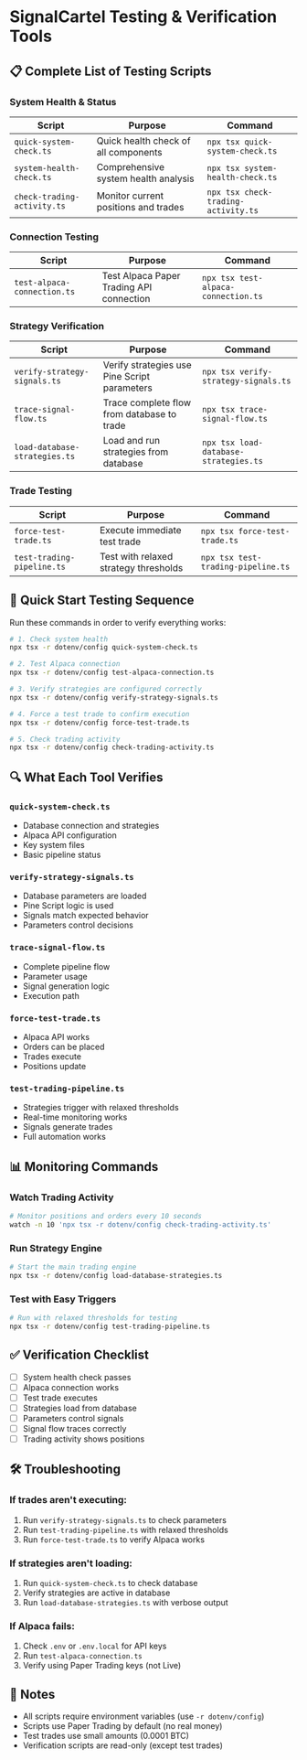# SignalCartel Testing & Verification Tools

## 📋 Complete List of Testing Scripts

### System Health & Status

| Script | Purpose | Command |
|--------|---------|---------|
| `quick-system-check.ts` | Quick health check of all components | `npx tsx quick-system-check.ts` |
| `system-health-check.ts` | Comprehensive system health analysis | `npx tsx system-health-check.ts` |
| `check-trading-activity.ts` | Monitor current positions and trades | `npx tsx check-trading-activity.ts` |

### Connection Testing

| Script | Purpose | Command |
|--------|---------|---------|
| `test-alpaca-connection.ts` | Test Alpaca Paper Trading API connection | `npx tsx test-alpaca-connection.ts` |

### Strategy Verification

| Script | Purpose | Command |
|--------|---------|---------|
| `verify-strategy-signals.ts` | Verify strategies use Pine Script parameters | `npx tsx verify-strategy-signals.ts` |
| `trace-signal-flow.ts` | Trace complete flow from database to trade | `npx tsx trace-signal-flow.ts` |
| `load-database-strategies.ts` | Load and run strategies from database | `npx tsx load-database-strategies.ts` |

### Trade Testing

| Script | Purpose | Command |
|--------|---------|---------|
| `force-test-trade.ts` | Execute immediate test trade | `npx tsx force-test-trade.ts` |
| `test-trading-pipeline.ts` | Test with relaxed strategy thresholds | `npx tsx test-trading-pipeline.ts` |

## 🚀 Quick Start Testing Sequence

Run these commands in order to verify everything works:

```bash
# 1. Check system health
npx tsx -r dotenv/config quick-system-check.ts

# 2. Test Alpaca connection
npx tsx -r dotenv/config test-alpaca-connection.ts

# 3. Verify strategies are configured correctly
npx tsx -r dotenv/config verify-strategy-signals.ts

# 4. Force a test trade to confirm execution
npx tsx -r dotenv/config force-test-trade.ts

# 5. Check trading activity
npx tsx -r dotenv/config check-trading-activity.ts
```

## 🔍 What Each Tool Verifies

### `quick-system-check.ts`
- Database connection and strategies
- Alpaca API configuration
- Key system files
- Basic pipeline status

### `verify-strategy-signals.ts`
- Database parameters are loaded
- Pine Script logic is used
- Signals match expected behavior
- Parameters control decisions

### `trace-signal-flow.ts`
- Complete pipeline flow
- Parameter usage
- Signal generation logic
- Execution path

### `force-test-trade.ts`
- Alpaca API works
- Orders can be placed
- Trades execute
- Positions update

### `test-trading-pipeline.ts`
- Strategies trigger with relaxed thresholds
- Real-time monitoring works
- Signals generate trades
- Full automation works

## 📊 Monitoring Commands

### Watch Trading Activity
```bash
# Monitor positions and orders every 10 seconds
watch -n 10 'npx tsx -r dotenv/config check-trading-activity.ts'
```

### Run Strategy Engine
```bash
# Start the main trading engine
npx tsx -r dotenv/config load-database-strategies.ts
```

### Test with Easy Triggers
```bash
# Run with relaxed thresholds for testing
npx tsx -r dotenv/config test-trading-pipeline.ts
```

## ✅ Verification Checklist

- [ ] System health check passes
- [ ] Alpaca connection works
- [ ] Test trade executes
- [ ] Strategies load from database
- [ ] Parameters control signals
- [ ] Signal flow traces correctly
- [ ] Trading activity shows positions

## 🛠️ Troubleshooting

### If trades aren't executing:
1. Run `verify-strategy-signals.ts` to check parameters
2. Run `test-trading-pipeline.ts` with relaxed thresholds
3. Run `force-test-trade.ts` to verify Alpaca works

### If strategies aren't loading:
1. Run `quick-system-check.ts` to check database
2. Verify strategies are active in database
3. Run `load-database-strategies.ts` with verbose output

### If Alpaca fails:
1. Check `.env` or `.env.local` for API keys
2. Run `test-alpaca-connection.ts`
3. Verify using Paper Trading keys (not Live)

## 📝 Notes

- All scripts require environment variables (use `-r dotenv/config`)
- Scripts use Paper Trading by default (no real money)
- Test trades use small amounts (0.0001 BTC)
- Verification scripts are read-only (except test trades)